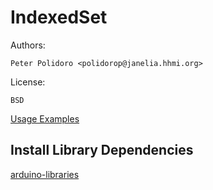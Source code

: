 # IndexedSet

Authors:

    Peter Polidoro <polidorop@janelia.hhmi.org>

License:

    BSD


[Usage Examples](./examples)

## Install Library Dependencies

[arduino-libraries](https://github.com/janelia-arduino/arduino-libraries)

